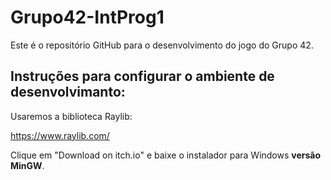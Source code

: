 # Grupo42-IntProg1
Este é o repositório GitHub para o desenvolvimento do jogo do Grupo 42.

## Instruções para configurar o ambiente de desenvolvimanto:

Usaremos a biblioteca Raylib:

https://www.raylib.com/

Clique em "Download on itch.io" e baixe o instalador para Windows **versão MinGW**.
